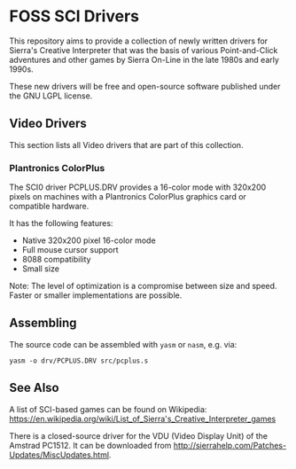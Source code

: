 FOSS SCI Drivers
================

This repository aims to provide a collection of newly written drivers for
Sierra's Creative Interpreter that was the basis of various Point-and-Click
adventures and other games by Sierra On-Line in the late 1980s and early
1990s.

These new drivers will be free and open-source software published under the
GNU LGPL license.

Video Drivers
-------------

This section lists all Video drivers that are part of this collection.

### Plantronics ColorPlus ###

The SCI0 driver PCPLUS.DRV provides a 16-color mode with 320x200 pixels on
machines with a Plantronics ColorPlus graphics card or compatible hardware.

It has the following features:

- Native 320x200 pixel 16-color mode
- Full mouse cursor support
- 8088 compatibility
- Small size

Note:
The level of optimization is a compromise between size and speed.
Faster or smaller implementations are possible.

Assembling
----------

The source code can be assembled with `yasm` or `nasm`, e.g. via:

    yasm -o drv/PCPLUS.DRV src/pcplus.s

See Also
--------

A list of SCI-based games can be found on Wikipedia:
https://en.wikipedia.org/wiki/List_of_Sierra's_Creative_Interpreter_games

There is a closed-source driver for the VDU (Video Display Unit) of the
Amstrad PC1512.  It can be downloaded from
http://sierrahelp.com/Patches-Updates/MiscUpdates.html.
